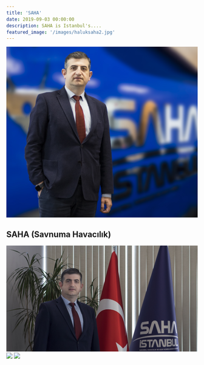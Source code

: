 ```yaml
---
title: 'SAHA'
date: 2019-09-03 00:00:00
description: SAHA is Istanbul's....
featured_image: '/images/haluksaha2.jpg'
---
```


![](/images/haluksaha2.jpg)

## SAHA (Savnuma Havacılık)

<div class="gallery" data-columns="3">
    <img src="/images/saha1.jpg">
    <img src="/images/saha2.jpg">
    <img src="/images/saha3.jpg">
</div>
